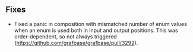 ## Fixes

- Fixed a panic in composition with mismatched number of enum values when an enum is used both in input and output positions. This was order-dependent, so not always triggered (https://github.com/grafbase/grafbase/pull/3292).

